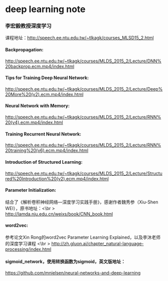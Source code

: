 # deep learning note

### 李宏毅教授深度学习 
课程地址：http://speech.ee.ntu.edu.tw/~tlkagk/courses_MLSD15_2.html

#### Backpropagation:
http://speech.ee.ntu.edu.tw/~tlkagk/courses/MLDS_2015_2/Lecture/DNN%20backprop.ecm.mp4/index.html

#### Tips for Training Deep Neural Network: 
http://speech.ee.ntu.edu.tw/~tlkagk/courses/MLDS_2015_2/Lecture/Deep%20More%20(v2).ecm.mp4/index.html

#### Neural Network with Memory: 
http://speech.ee.ntu.edu.tw/~tlkagk/courses/MLDS_2015_2/Lecture/RNN%20(v4).ecm.mp4/index.html

#### Training Recurrent Neural Network:
http://speech.ee.ntu.edu.tw/~tlkagk/courses/MLDS_2015_2/Lecture/RNN%20training%20(v6).ecm.mp4/index.html

#### Introduction of Structured Learning: 
http://speech.ee.ntu.edu.tw/~tlkagk/courses/MLDS_2015_2/Lecture/Structured%20Introduction%20(v2).ecm.mp4/index.html

#### Parameter Initialization:
结合了《解析卷积神经网络—深度学习实践手册》，感谢作者魏秀参（Xiu-Shen WEI），原书地址：<\br >
http://lamda.nju.edu.cn/weixs/book/CNN_book.html

#### word2vec: 
参考论文Xin Rong的word2vec Parameter Learning Explained，以及李沐老师的深度学习课程 <\br >
http://zh.gluon.ai/chapter_natural-language-processing/index.html

#### sigmoid_network，使用转换函数为sigmoid，英文版地址：
https://github.com/mnielsen/neural-networks-and-deep-learning
